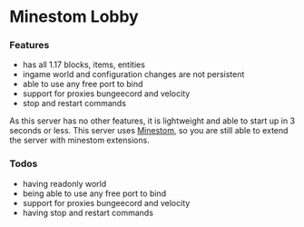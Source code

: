 # Minestom Lobby
### Features
- has all 1.17 blocks, items, entities
- ingame world and configuration changes are not persistent
- able to use any free port to bind
- support for proxies bungeecord and velocity
- stop and restart commands

As this server has no other features, it is lightweight and able to start up in 3 seconds or less.
This server uses [Minestom](https://github.com/Minestom/Minestom), so you are still able to extend the server with minestom extensions.

### Todos
- having readonly world
- being able to use any free port to bind
- support for proxies bungeecord and velocity
- having stop and restart commands